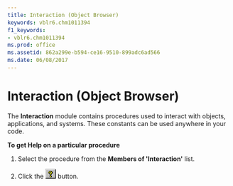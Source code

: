 ```yaml
---
title: Interaction (Object Browser)
keywords: vblr6.chm1011394
f1_keywords:
- vblr6.chm1011394
ms.prod: office
ms.assetid: 862a299e-b594-ce16-9510-899adc6ad566
ms.date: 06/08/2017
---
```



# Interaction (Object Browser)

The  **Interaction** module contains procedures used to interact with objects, applications, and systems. These constants can be used anywhere in your code.

 **To get Help on a particular procedure**




1. Select the procedure from the  **Members of 'Interaction'** list.
    
2. Click the 
![Help button](../../../images/but_help_ZA01201583.gif) button.
    


